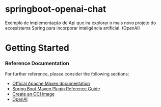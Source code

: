 # springboot-openai-chat
Exemplo de implementação de Api que ira explorar o mais novo projeto do ecossistema Spring para incorporar inteligência artificial. (OpenAI)

# Getting Started

### Reference Documentation
For further reference, please consider the following sections:

* [Official Apache Maven documentation](https://maven.apache.org/guides/index.html)
* [Spring Boot Maven Plugin Reference Guide](https://docs.spring.io/spring-boot/docs/3.2.4/maven-plugin/reference/html/)
* [Create an OCI image](https://docs.spring.io/spring-boot/docs/3.2.4/maven-plugin/reference/html/#build-image)
* [OpenAI](https://docs.spring.io/spring-ai/reference/api/clients/openai-chat.html)
